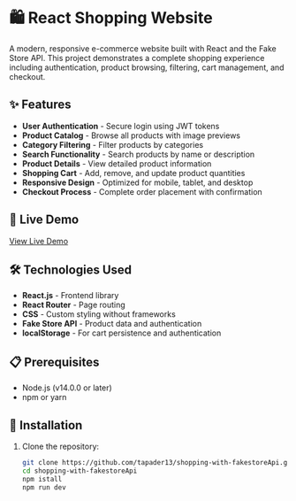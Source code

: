 # 🛍️ React Shopping Website

A modern, responsive e-commerce website built with React and the Fake Store API. This project demonstrates a complete shopping experience including authentication, product browsing, filtering, cart management, and checkout.

## ✨ Features

- **User Authentication** - Secure login using JWT tokens
- **Product Catalog** - Browse all products with image previews
- **Category Filtering** - Filter products by categories
- **Search Functionality** - Search products by name or description
- **Product Details** - View detailed product information
- **Shopping Cart** - Add, remove, and update product quantities
- **Responsive Design** - Optimized for mobile, tablet, and desktop
- **Checkout Process** - Complete order placement with confirmation

## 🚀 Live Demo

[View Live Demo](https://your-deployment-url.vercel.app)

## 🛠️ Technologies Used

- **React.js** - Frontend library
- **React Router** - Page routing
- **CSS** - Custom styling without frameworks
- **Fake Store API** - Product data and authentication
- **localStorage** - For cart persistence and authentication

## 📋 Prerequisites

- Node.js (v14.0.0 or later)
- npm or yarn

## 🔧 Installation

1. Clone the repository:

   ```bash
   git clone https://github.com/tapader13/shopping-with-fakestoreApi.git
   cd shopping-with-fakestoreApi
   npm istall
   npm run dev
